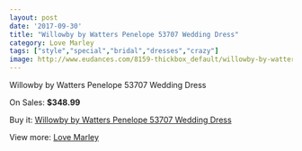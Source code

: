 ```yaml
---
layout: post
date: '2017-09-30'
title: "Willowby by Watters Penelope 53707 Wedding Dress"
category: Love Marley
tags: ["style","special","bridal","dresses","crazy"]
image: http://www.eudances.com/8159-thickbox_default/willowby-by-watters-penelope-53707-wedding-dress.jpg
---
```

Willowby by Watters Penelope 53707 Wedding Dress

On Sales: **$348.99**
<a href="https://www.eudances.com/en/love-marley/2828-willowby-by-watters-penelope-53707-wedding-dress.html"><amp-img layout="responsive" width="600" height="600" src="//www.eudances.com/8159-thickbox_default/willowby-by-watters-penelope-53707-wedding-dress.jpg" alt="Willowby by Watters Penelope 53707 Wedding Dress 0" /></a>
<a href="https://www.eudances.com/en/love-marley/2828-willowby-by-watters-penelope-53707-wedding-dress.html"><amp-img layout="responsive" width="600" height="600" src="//www.eudances.com/8162-thickbox_default/willowby-by-watters-penelope-53707-wedding-dress.jpg" alt="Willowby by Watters Penelope 53707 Wedding Dress 1" /></a>
<a href="https://www.eudances.com/en/love-marley/2828-willowby-by-watters-penelope-53707-wedding-dress.html"><amp-img layout="responsive" width="600" height="600" src="//www.eudances.com/8161-thickbox_default/willowby-by-watters-penelope-53707-wedding-dress.jpg" alt="Willowby by Watters Penelope 53707 Wedding Dress 2" /></a>
<a href="https://www.eudances.com/en/love-marley/2828-willowby-by-watters-penelope-53707-wedding-dress.html"><amp-img layout="responsive" width="600" height="600" src="//www.eudances.com/8160-thickbox_default/willowby-by-watters-penelope-53707-wedding-dress.jpg" alt="Willowby by Watters Penelope 53707 Wedding Dress 3" /></a>

Buy it: [Willowby by Watters Penelope 53707 Wedding Dress](https://www.eudances.com/en/love-marley/2828-willowby-by-watters-penelope-53707-wedding-dress.html "Willowby by Watters Penelope 53707 Wedding Dress")

View more: [Love Marley](https://www.eudances.com/en/44-love-marley "Love Marley")